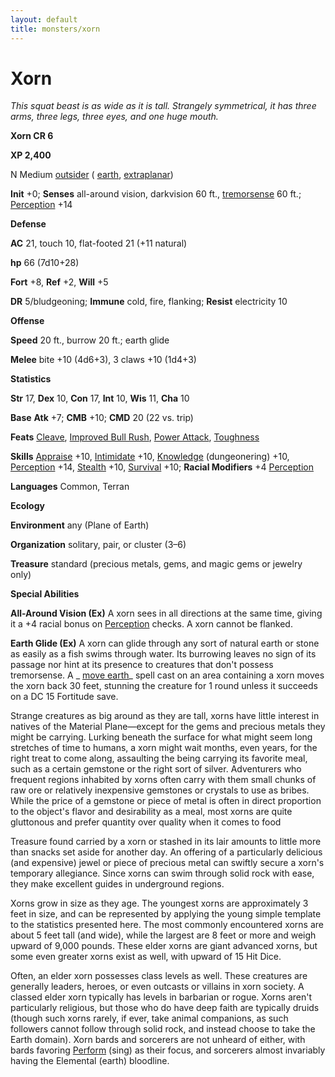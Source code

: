 ```yaml
---
layout: default
title: monsters/xorn
---
```

# Xorn

_This squat beast is as wide as it is tall. Strangely symmetrical, it has three arms, three legs, three eyes, and one huge mouth._

**Xorn CR 6**

**XP 2,400**

N Medium [outsider](creatureTypes#_outsider) ( [earth](creatureTypes#_earth-subtype), [extraplanar](creatureTypes#_extraplanar-subtype))

**Init** +0; **Senses** all-around vision, darkvision 60 ft., [tremorsense](universalMonsterRules#_tremorsense) 60 ft.; [Perception](../skills/perception#_perception) +14

**Defense**

**AC** 21, touch 10, flat-footed 21 (+11 natural)

**hp** 66 (7d10+28)

**Fort** +8, **Ref** +2, **Will** +5

**DR** 5/bludgeoning; **Immune** cold, fire, flanking; **Resist** electricity 10

**Offense**

**Speed** 20 ft., burrow 20 ft.; earth glide

**Melee** bite +10 (4d6+3), 3 claws +10 (1d4+3)

**Statistics**

**Str** 17, **Dex** 10, **Con** 17, **Int** 10, **Wis** 11, **Cha** 10

**Base**  **Atk** +7; **CMB** +10; **CMD** 20 (22 vs. trip)

**Feats** [Cleave](../feats#_cleave), [Improved Bull Rush](../feats#_improved-bull-rush), [Power Attack](../feats#_power-attack), [Toughness](../feats#_toughness)

**Skills** [Appraise](../skills/appraise#_appraise) +10, [Intimidate](../skills/intimidate#_intimidate) +10, [Knowledge](../skills/knowledge#_knowledge) (dungeonering) +10, [Perception](../skills/perception#_perception) +14, [Stealth](../skills/stealth#_stealth) +10, [Survival](../skills/survival#_survival) +10; **Racial Modifiers** +4 [Perception](../skills/perception#_perception)

**Languages** Common, Terran

**Ecology**

**Environment** any (Plane of Earth)

**Organization** solitary, pair, or cluster (3–6)

**Treasure** standard (precious metals, gems, and magic gems or jewelry only)

**Special Abilities**

**All-Around Vision (Ex)** A xorn sees in all directions at the same time, giving it a +4 racial bonus on [Perception](../skills/perception#_perception) checks. A xorn cannot be flanked.

**Earth Glide (Ex)** A xorn can glide through any sort of natural earth or stone as easily as a fish swims through water. Its burrowing leaves no sign of its passage nor hint at its presence to creatures that don't possess tremorsense. A _ [move earth](../spells/moveEarth#_move-earth)_ spell cast on an area containing a xorn moves the xorn back 30 feet, stunning the creature for 1 round unless it succeeds on a DC 15 Fortitude save.

Strange creatures as big around as they are tall, xorns have little interest in natives of the Material Plane—except for the gems and precious metals they might be carrying. Lurking beneath the surface for what might seem long stretches of time to humans, a xorn might wait months, even years, for the right treat to come along, assaulting the being carrying its favorite meal, such as a certain gemstone or the right sort of silver. Adventurers who frequent regions inhabited by xorns often carry with them small chunks of raw ore or relatively inexpensive gemstones or crystals to use as bribes. While the price of a gemstone or piece of metal is often in direct proportion to the object's flavor and desirability as a meal, most xorns are quite gluttonous and prefer quantity over quality when it comes to food

Treasure found carried by a xorn or stashed in its lair amounts to little more than snacks set aside for another day. An offering of a particularly delicious (and expensive) jewel or piece of precious metal can swiftly secure a xorn's temporary allegiance. Since xorns can swim through solid rock with ease, they make excellent guides in underground regions.

Xorns grow in size as they age. The youngest xorns are approximately 3 feet in size, and can be represented by applying the young simple template to the statistics presented here. The most commonly encountered xorns are about 5 feet tall (and wide), while the largest are 8 feet or more and weigh upward of 9,000 pounds. These elder xorns are giant advanced xorns, but some even greater xorns exist as well, with upward of 15 Hit Dice.

Often, an elder xorn possesses class levels as well. These creatures are generally leaders, heroes, or even outcasts or villains in xorn society. A classed elder xorn typically has levels in barbarian or rogue. Xorns aren't particularly religious, but those who do have deep faith are typically druids (though such xorns rarely, if ever, take animal companions, as such followers cannot follow through solid rock, and instead choose to take the Earth domain). Xorn bards and sorcerers are not unheard of either, with bards favoring [Perform](../skills/perform#_perform) (sing) as their focus, and sorcerers almost invariably having the Elemental (earth) bloodline.

